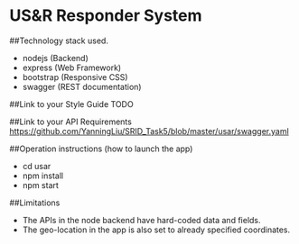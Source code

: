 # US&R Responder System

##Technology stack used.
- nodejs (Backend)
- express (Web Framework)
- bootstrap (Responsive CSS)
- swagger (REST documentation)

##Link to your Style Guide
TODO

##Link to your API Requirements
https://github.com/YanningLiu/SRID_Task5/blob/master/usar/swagger.yaml

##Operation instructions (how to launch the app)
- cd usar
- npm install
- npm start

##Limitations
- The APIs in the node backend have hard-coded data and fields.
- The geo-location in the app is also set to already specified coordinates.

